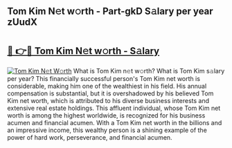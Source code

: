 ## Tom Kim N𝚎t w𝚘rth - Part-gkD S𝚊lary per year zUudX

# <h2><a href="http://gc4phv.nevu.top/?p=Tom+Kim">🔗 👉🔴 Tom Kim N𝚎t w𝚘rth - S𝚊lary</a></h2>

[![Tom Kim N𝚎t W𝚘rth](https://i.imgur.com/Oavwk0R.jpeg)](http://gc4phv.nevu.top/?p=Tom+Kim)
What is Tom Kim n𝚎t w𝚘rth? What is Tom Kim s𝚊lary per year?
This financially successful person's Tom Kim net worth is considerable, making him one of the wealthiest in his field. His annual compensation is substantial, but it is overshadowed by his believed Tom Kim net worth, which is attributed to his diverse business interests and extensive real estate holdings. This affluent individual, whose Tom Kim net worth is among the highest worldwide, is recognized for his business acumen and financial acumen. With a Tom Kim net worth in the billions and an impressive income, this wealthy person is a shining example of the power of hard work, perseverance, and financial acumen.
